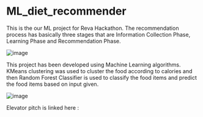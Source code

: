 # ML_diet_recommender
This is the our ML project for Reva Hackathon. 
The recommendation process has basically three stages that are Information Collection Phase, Learning Phase and Recommendation Phase.

![image](https://user-images.githubusercontent.com/78315217/141614904-68a3b6bb-af39-4f79-8934-2db25d940148.png)

This project has been developed using Machine Learning algorithms. KMeans clustering was used to cluster the food according to calories and then Random Forest Classifier is used to classify the food items and predict the food items based on input given.

![image](https://user-images.githubusercontent.com/78315217/141615001-08af8f80-ef2a-4f97-bf9b-02d6e052537d.png)



Elevator pitch is linked here : 
